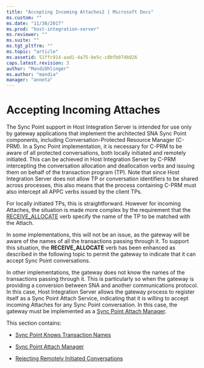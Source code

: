 ```yaml
---
title: "Accepting Incoming Attaches2 | Microsoft Docs"
ms.custom: ""
ms.date: "11/30/2017"
ms.prod: "host-integration-server"
ms.reviewer: ""
ms.suite: ""
ms.tgt_pltfrm: ""
ms.topic: "article"
ms.assetid: 51ffc914-aad1-4a75-be5c-c8bfb074b026
caps.latest.revision: 3
author: "MandiOhlinger"
ms.author: "mandia"
manager: "anneta"
---
```

# Accepting Incoming Attaches
The Sync Point support in Host Integration Server is intended for use only by gateway applications that implement the architected SNA Sync Point components, including Conversation-Protected Resource Manager (C-PRM). In a Sync Point implementation, it is necessary for C-PRM to be aware of all protected conversations, both locally initiated and remotely initiated. This can be achieved in Host Integration Server by C-PRM intercepting the conversation allocation and deallocation verbs and issuing them on behalf of the transaction program (TP). Note that since Host Integration Server does not allow TP or conversation identifiers to be shared across processes, this also means that the process containing C-PRM must also intercept all APPC verbs issued by the client TPs.  
  
 For locally initiated TPs, this is straightforward. However for incoming Attaches, the situation is made more complex by the requirement that the [RECEIVE_ALLOCATE](receive-allocate1.md) verb specify the name of the TP to be matched with the Attach.  
  
 In some implementations, this will not be an issue, as the gateway will be aware of the names of all the transactions passing through it. To support this situation, the **RECEIVE_ALLOCATE** verb has been enhanced as described in the following topic to permit the gateway to indicate that it can accept Sync Point conversations.  
  
 In other implementations, the gateway does not know the names of the transactions passing through it. This is particularly so when the gateway is providing a conversion between SNA and another communications protocol. In this case, Host Integration Server allows the gateway process to register itself as a Sync Point Attach Service, indicating that it is willing to accept incoming Attaches for any Sync Point conversation. In this case, the gateway must be implemented as a [Sync Point Attach Manager](../core/sync-point-attach-manager2.md).  
  
 This section contains:  
  
-   [Sync Point Knows Transaction Names](../core/sync-point-knows-transaction-names2.md)  
  
-   [Sync Point Attach Manager](../core/sync-point-attach-manager2.md)  
  
-   [Rejecting Remotely Initiated Conversations](../core/rejecting-remotely-initiated-conversations1.md)